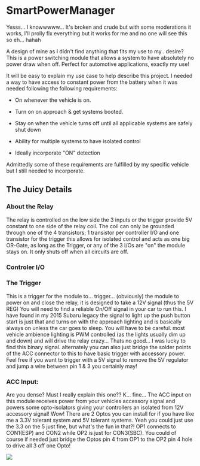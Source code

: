 # SmartPowerManager 

Yesss... I knowwwww... It's broken and crude but with some moderations it works, I'll prolly fix everything but it works for me and no one will see this so eh... hahah 

 
 

A design of mine as I didn't find anything that fits my use to my.. desire? This is a power switching module that allows a system to have absolutely no power draw when off. Perfect for automotive applications, exactly my use!  

 
 

It will be easy to explain my use case to help describe this project. I needed a way to have access to constant power from the battery when it was needed following the following requirements: 

 
 

- On whenever the vehicle is on. 

- Turn on on approach & get systems booted. 

- Stay on when the vehicle turns off until all applicable systems are safely shut down 

- Ability for multiple systems to have isolated control 

- Ideally incorporate "ON" detection 

 
 

Admittedly some of these requirements are fulfilled by my specific vehicle but I still needed to incorporate.  

 
 

## The Juicy Details 

### About the Relay 

The relay is controlled on the low side the 3 inputs or the trigger provide 5V constant to one side of the relay coil. The coil can only be grounded through one of the 4 transistors; 1 transistor per controller I/O and one transistor for the trigger this allows for isolated control and acts as one big OR-Gate, as long as the Trigger, or any of the 3 I/Os are "on" the module stays on. It only shuts off when all circuits are off.  

 
 

### Controler I/O 

 
 

### The Trigger 

This is a trigger for the module to... trigger... (obviously) the module to power on and close the relay, it is designed to take a 12V signal (thus the 5V REG) You will need to find a reliable On/Off signal in your car to run this. I have found in my 2015 Subaru legacy the signal to light up the push button start is just that and turns on with the approach lighting and is basically always on unless the car goes to sleep. You will have to be careful. most vehicle ambience lighting is PWM controlled (as the lights usually dim up and down) and will drive the relay crazy... Thats no good... I was lucky to find this binary signal. alternately you can also just bridge the solder points of the ACC connector to this to have basic trigger with accessory power. Feel free if you want to trigger with a 5V signal to remove the 5V regulator and jump a wire between pin 1 & 3 you certainly may! 

 
 

### ACC Input: 

Are you dense? Must I really explain this one?? K... fine... The ACC input on this module receives power from your vehicles accessory signal and powers some opto-isolators giving your controllers an isolated from 12V accessory signal! Wow! There are 2 Optos you can install for if you have like me a 3.3V tolerant system and 5V tolerant systems. Yeah you could just use the 3.3 on the 5 just fine, but what's the fun in that?! OP1 connects to CON1(ESP) and CON2 while OP2 is just for CON3(SBC). You could of course if needed just bridge the Optos pin 4 from OP1 to the OP2 pin 4 hole to drive all 3 off one Opto! 

 [![](https://i.imgur.com/qkrK4sllll.png[/img])](#) 
